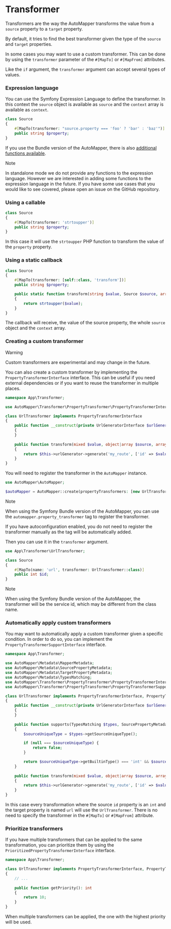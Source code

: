 # Transformer

Transformers are the way the AutoMapper transforms the value from a `source` property to a `target` property.

By default, it tries to find the best transformer given the type of the `source` and `target` properties.

In some cases you may want to use a custom transformer. This can be done by using the `transformer` parameter of the
`#[MapTo]` or `#[MapFrom]` attributes.

Like the `if` argument, the `transformer` argument can accept several types of values.

### Expression language

You can use the Symfony Expression Language to define the transformer.
In this context the `source` object is available as `source` and the `context` array is available as `context`.

```php
class Source
{
    #[MapTo(transformer: "source.property === 'foo' ? 'bar' : 'baz'")]
    public string $property;
}
```

If you use the Bundle version of the AutoMapper, there is also [additional functions available](../bundle/expression-language.md).

> [!NOTE]
> In standalone mode we do not provide any functions to the expression language.
> However we are interested in adding some functions to the expression language in the future. If you have some use
> cases that you would like to see covered, please open an issue on the GitHub repository.

### Using a callable

```php
class Source
{
    #[MapTo(transformer: 'strtoupper')]
    public string $property;
}
```

In this case it will use the `strtoupper` PHP function to transform the value of the `property` property.

### Using a static callback

```php
class Source
{
    #[MapTo(transformer: [self::class, 'transform'])]
    public string $property;

    public static function transform(string $value, Source $source, array $context): string
    {
        return strtoupper($value);
    }
}
```

The callback will receive, the value of the source property, the whole `source` object and the `context` array.

### Creating a custom transformer

> [!WARNING]
> Custom transformers are experimental and may change in the future.

You can also create a custom transformer by implementing the `PropertyTransformerInterface` interface.
This can be useful if you need external dependencies or if you want to reuse the transformer in multiple places.

```php
namespace App\Transformer;

use AutoMapper\Transformer\PropertyTransformer\PropertyTransformerInterface;

class UrlTransformer implements PropertyTransformerInterface
{
    public function __construct(private UrlGeneratorInterface $urlGenerator)
    {
    }
    
    public function transform(mixed $value, object|array $source, array $context): mixed
    {
        return $this->urlGenerator->generate('my_route', ['id' => $value]);
    }
}
```

You will need to register the transformer in the `AutoMapper` instance.

```php
use AutoMapper\AutoMapper;

$autoMapper = AutoMapper::create(propertyTransformers: [new UrlTransformer($urlGenerator)]);
```

> [!NOTE]
> When using the Symfony Bundle version of the AutoMapper, you can use the `automapper.property_transformer` tag to 
> register the transformer.
> 
> If you have autoconfiguration enabled, you do not need to register the transformer manually as the tag will be 
> automatically added.

Then you can use it in the `transformer` argument.

```php
use App\Transformer\UrlTransformer;

class Source
{
    #[MapTo(name: 'url', transformer: UrlTransformer::class)]
    public int $id;
}
```

> [!NOTE]
> When using the Symfony Bundle version of the AutoMapper, the transformer will be the service id, which may be different
> from the class name.

### Automatically apply custom transformers

You may want to automatically apply a custom transformer given a specific condition.
In order to do so, you can implement the `PropertyTransformerSupportInterface` interface.

```php
namespace App\Transformer;

use AutoMapper\Metadata\MapperMetadata;
use AutoMapper\Metadata\SourcePropertyMetadata;
use AutoMapper\Metadata\TargetPropertyMetadata;
use AutoMapper\Metadata\TypesMatching;
use AutoMapper\Transformer\PropertyTransformer\PropertyTransformerInterface;
use AutoMapper\Transformer\PropertyTransformer\PropertyTransformerSupportInterface;

class UrlTransformer implements PropertyTransformerInterface, PropertyTransformerSupportInterface
{
    public function __construct(private UrlGeneratorInterface $urlGenerator)
    {
    }
    
    public function supports(TypesMatching $types, SourcePropertyMetadata $source, TargetPropertyMetadata $target, MapperMetadata $mapperMetadata): bool
    {
        $sourceUniqueType = $types->getSourceUniqueType();

        if (null === $sourceUniqueType) {
            return false;
        }

        return $sourceUniqueType->getBuiltinType() === 'int' && $source->name === 'id' && $target->name === 'url';
    }
    
    public function transform(mixed $value, object|array $source, array $context): mixed
    {
        return $this->urlGenerator->generate('my_route', ['id' => $value]);
    }
}
```

In this case every transformation where the source `id` property is an `int` and the target property is named `url` 
will use the `UrlTransformer`. There is no need to specify the transformer in the `#[MapTo]` or `#[MapFrom]` attribute.

### Prioritize transformers

If you have multiple transformers that can be applied to the same transformation, you can prioritize them by using the
`PrioritizedPropertyTransformerInterface` interface.

```php
namespace App\Transformer;

class UrlTransformer implements PropertyTransformerInterface, PropertyTransformerSupportInterface, PrioritizedPropertyTransformerInterface
{
    // ...
    
    public function getPriority(): int
    {
        return 10;
    }
}
```

When multiple transformers can be applied, the one with the highest priority will be used.

